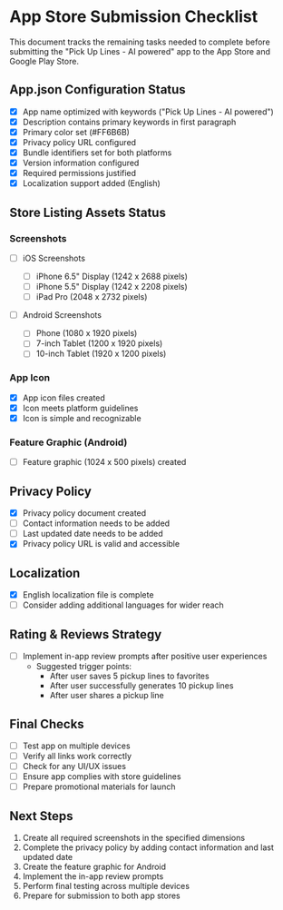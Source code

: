 # App Store Submission Checklist

This document tracks the remaining tasks needed to complete before submitting the "Pick Up Lines - AI powered" app to the App Store and Google Play Store.

## App.json Configuration Status

- [x] App name optimized with keywords ("Pick Up Lines - AI powered")
- [x] Description contains primary keywords in first paragraph
- [x] Primary color set (#FF6B6B)
- [x] Privacy policy URL configured
- [x] Bundle identifiers set for both platforms
- [x] Version information configured
- [x] Required permissions justified
- [x] Localization support added (English)

## Store Listing Assets Status

### Screenshots

- [ ] iOS Screenshots

  - [ ] iPhone 6.5" Display (1242 x 2688 pixels)
  - [ ] iPhone 5.5" Display (1242 x 2208 pixels)
  - [ ] iPad Pro (2048 x 2732 pixels)

- [ ] Android Screenshots
  - [ ] Phone (1080 x 1920 pixels)
  - [ ] 7-inch Tablet (1200 x 1920 pixels)
  - [ ] 10-inch Tablet (1920 x 1200 pixels)

### App Icon

- [x] App icon files created
- [x] Icon meets platform guidelines
- [x] Icon is simple and recognizable

### Feature Graphic (Android)

- [ ] Feature graphic (1024 x 500 pixels) created

## Privacy Policy

- [x] Privacy policy document created
- [ ] Contact information needs to be added
- [ ] Last updated date needs to be added
- [x] Privacy policy URL is valid and accessible

## Localization

- [x] English localization file is complete
- [ ] Consider adding additional languages for wider reach

## Rating & Reviews Strategy

- [ ] Implement in-app review prompts after positive user experiences
  - Suggested trigger points:
    - After user saves 5 pickup lines to favorites
    - After user successfully generates 10 pickup lines
    - After user shares a pickup line

## Final Checks

- [ ] Test app on multiple devices
- [ ] Verify all links work correctly
- [ ] Check for any UI/UX issues
- [ ] Ensure app complies with store guidelines
- [ ] Prepare promotional materials for launch

## Next Steps

1. Create all required screenshots in the specified dimensions
2. Complete the privacy policy by adding contact information and last updated date
3. Create the feature graphic for Android
4. Implement the in-app review prompts
5. Perform final testing across multiple devices
6. Prepare for submission to both app stores
